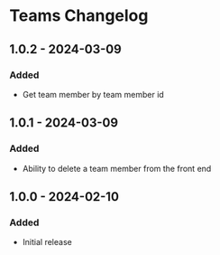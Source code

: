 # Teams Changelog

## 1.0.2 - 2024-03-09
### Added
- Get team member by team member id

## 1.0.1 - 2024-03-09
### Added
- Ability to delete a team member from the front end

## 1.0.0 - 2024-02-10
### Added
- Initial release
